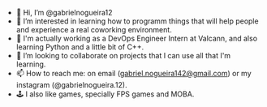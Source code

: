 - 👋 Hi, I’m @gabrielnogueira12
- 👀 I’m interested in learning how to programm things that will help people and experience a real coworking environment.
- 🌱 I'm actually working as a DevOps Engineer Intern at Valcann, and also learning Python and a little bit of C++.
- 💞️ I’m looking to collaborate on projects that I can use all that I'm learning.
- 📫 How to reach me: on email (gabriel.nogueira142@gmail.com) or my instagram (@gabrielnogueira.12).
- 🕹️ I also like games, specially FPS games and MOBA.

<!---
gabrielnogueira12/gabrielnogueira12 is a ✨ special ✨ repository because its `README.md` (this file) appears on your GitHub profile.
You can click the Preview link to take a look at your changes.
--->
